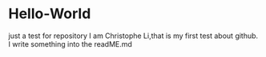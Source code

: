 # Hello-World
just a test for repository
I am Christophe Li,that is my first test about github.
I write something into the readME.md
